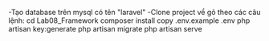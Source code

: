 -Tạo database trên mysql có tên "laravel"
-Clone project về gõ theo các câu lệnh:
cd Lab08_Framework
composer install
copy .env.example .env
php artisan key:generate
php artisan migrate
php artisan serve
